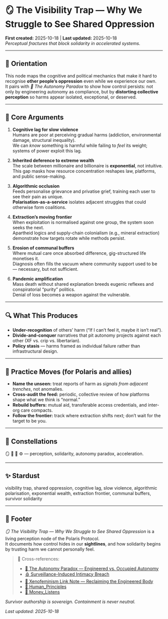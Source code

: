 # 🪞 The Visibility Trap — Why We Struggle to See Shared Oppression  
**First created:** 2025-10-18 | **Last updated:** 2025-10-18  
*Perceptual fractures that block solidarity in accelerated systems.*

---

## 🧭 Orientation  
This node maps the cognitive and political mechanics that make it hard to recognise **other people’s oppression** even while we experience our own.  
It pairs with *🧩 The Autonomy Paradox* to show how control persists: not only by engineering autonomy as compliance, but by **distorting collective perception** so harms appear isolated, exceptional, or deserved.

---

## 🧠 Core Arguments  

1. **Cognitive lag for slow violence**  
   Humans are poor at perceiving gradual harms (addiction, environmental damage, structural inequality).  
   We can *know* something is harmful while failing to *feel* its weight; systems of power exploit this lag.

2. **Inherited deference to extreme wealth**  
   The scale between millionaire and billionaire is **exponential**, not intuitive.  
   This gap masks how resource concentration reshapes law, platforms, and public sense-making.

3. **Algorithmic occlusion**  
   Feeds personalise grievance and privatise grief, training each user to see their pain as unique.  
   **Polarisation-as-a-service** isolates adjacent struggles that could otherwise form coalitions.

4. **Extraction’s moving frontier**  
   When exploitation is normalised against one group, the system soon seeks the next.  
   Apartheid logics and supply-chain colonialism (e.g., mineral extraction) demonstrate how targets rotate while methods persist.

5. **Erosion of communal buffers**  
   Where mutual care once absorbed difference, gig-structured life monetises it.  
   Diagnosis often fills the vacuum where community support used to be — necessary, but not sufficient.

6. **Pandemic amplification**  
   Mass death without shared explanation breeds eugenic reflexes and conspiratorial “purity” politics.  
   Denial of loss becomes a weapon against the vulnerable.

---

## 🔍 What This Produces  
- **Under-recognition** of others’ harm (“If I can’t feel it, maybe it isn’t real”).  
- **Divide-and-conquer** narratives that pit autonomy projects against each other (XF vs. crip vs. libertarian).  
- **Policy stasis** — harms framed as individual failure rather than infrastructural design.

---

## 🧰 Practice Moves (for Polaris and allies)  
- **Name the unseen:** treat reports of harm as *signals from adjacent trenches*, not anomalies.  
- **Cross-audit the feed:** periodic, collective review of how platforms shape what we think is “normal.”  
- **Rebuild buffers:** mutual aid, transferable access credentials, and inter-org care compacts.  
- **Follow the frontier:** track where extraction shifts next; don’t wait for the target to be you.

---

## 🌌 Constellations  
🪞 🧠 🧩 ⚙️ — perception, solidarity, autonomy paradox, acceleration.

---

## ✨ Stardust  
visibility trap, shared oppression, cognitive lag, slow violence, algorithmic polarisation, exponential wealth, extraction frontier, communal buffers, survivor solidarity

---

## 🏮 Footer  
*🪞 The Visibility Trap — Why We Struggle to See Shared Oppression* is a living perception node of the Polaris Protocol.  
It documents how control hides in our **sightlines**, and how solidarity begins by trusting harm we cannot personally feel.

> 📡 Cross-references:  
> - [🧩 The Autonomy Paradox — Engineered vs. Occupied Autonomy](../Disruption_Kit/Big_Picture_Protocols/🧩_the_autonomy_paradox.md)  
> - [🩸 Surveillance-Induced Intimacy Breach](../Disruption_Kit/Big_Picture_Protocols/🐦‍🔥_Trauma_Psychology_Medical_Misuse/🩸_surveillance_induced_intimacy_breach.md)  
> - [🪬 Xenofeminism Link Note — Reclaiming the Engineered Body](../Disruption_Kit/Big_Picture_Protocols/🪬_xenofeminism_link_note.md)  
> - [🌱 Human_Principles](../Disruption_Kit/Big_Picture_Protocols/🌱_Human_Principles/)  
> - [💸 Money_Listens](../Disruption_Kit/Big_Picture_Protocols/💸_Money_Listens/)  

*Survivor authorship is sovereign. Containment is never neutral.*  

_Last updated: 2025-10-18_
